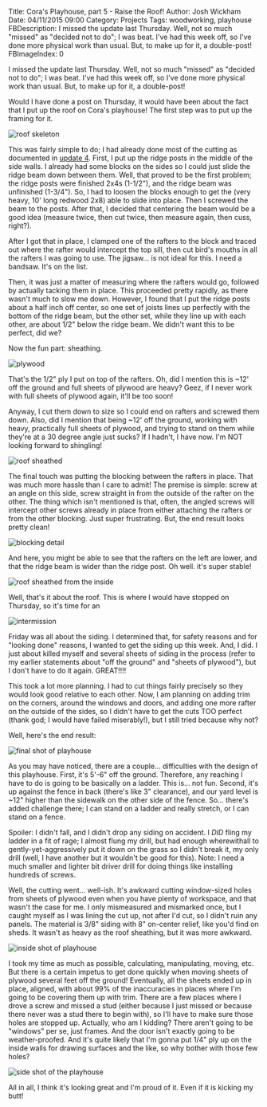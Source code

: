 Title: Cora's Playhouse, part 5 - Raise the Roof!
Author: Josh Wickham
Date: 04/11/2015 09:00
Category: Projects
Tags: woodworking, playhouse
FBDescription: I missed the update last Thursday. Well, not so much "missed" as "decided not to do"; I was beat. I've had this week off, so I've done more physical work than usual. But, to make up for it, a double-post!
FBImageIndex: 0

I missed the update last Thursday. Well, not so much "missed" as "decided not to do"; I was beat. I've had this week
off, so I've done more physical work than usual. But, to make up for it, a double-post!

Would I have done a post on Thursday, it would have been about the fact that I put up the roof on Cora's playhouse! The
first step was to put up the framing for it.

![roof skeleton][skeleton]

This was fairly simple to do; I had already done most of the cutting as documented in [update 4][4_link]. First, I put
up the ridge posts in the middle of the side walls. I already had some blocks on the sides so I could just slide the
ridge beam down between them. Well, that proved to be the first problem; the ridge posts were finished 2x4s (1-1/2"),
and the ridge beam was unfinished (1-3/4"). So, I had to loosen the blocks enough to get the (very heavy, 10' long
redwood 2x8) able to slide into place. Then I screwed the beam to the posts. After that, I decided that centering the
beam would be a good idea (measure twice, then cut twice, then measure again, then cuss, right?).

After I got that in place, I clamped one of the rafters to the block and traced out where the rafter would intercept the
top sill, then cut bird's mouths in all the rafters I was going to use. The jigsaw... is not ideal for this. I need a
bandsaw. It's on the list.

Then, it was just a matter of measuring where the rafters would go, followed by actually tacking them in place. This 
proceeded pretty rapidly, as there wasn't much to slow me down. However, I found that I put the ridge posts about a half
inch off center, so one set of joists lines up perfectly with the bottom of the ridge beam, but the other set, while they
line up with each other, are about 1/2" below the ridge beam. We didn't want this to be perfect, did we?

Now the fun part: sheathing.

![plywood][plywood]

That's the 1/2" ply I put on top of the rafters. Oh, did I mention this is ~12' off the ground and full sheets of plywood
are heavy? Geez, if I never work with full sheets of plywood again, it'll be too soon!

Anyway, I cut them down to size so I could end on rafters and screwed them down. Also, did I mention that being ~12' off
the ground, working with heavy, practically full sheets of plywood, and trying to stand on them while they're at a 30
degree angle just sucks? If I hadn't, I have now. I'm NOT looking forward to shingling!

![roof sheathed][sheathed_1]

The final touch was putting the blocking between the rafters in place. That was much more hassle than I care to admit!
The premise is simple: screw at an angle on this side, screw straight in from the outside of the rafter on the other.
The thing which isn't mentioned is that, often, the angled screws will intercept other screws already in place from either
attaching the rafters or from the other blocking. Just super frustrating. But, the end result looks pretty clean!

![blocking detail][blocking]

And here, you might be able to see that the rafters on the left are lower, and that the ridge beam is wider than the
ridge post. Oh well. it's super stable!

![roof sheathed from the inside][sheathed_2]

Well, that's it about the roof. This is where I would have stopped on Thursday, so it's time for an 

![intermission][intermission]

Friday was all about the siding. I determined that, for safety reasons and for "looking done" reasons, I wanted to get
the siding up this week. And, I did. I just about killed myself and several sheets of siding in the process (refer to my
earlier statements about "off the ground" and "sheets of plywood"), but I don't have to do it again. GREAT!!!!

This took a lot more planning. I had to cut things fairly precisely so they would look good relative to each other. Now,
I am planning on adding trim on the corners, around the windows and doors, and adding one more rafter on the outside of
the sides, so I didn't have to get the cuts TOO perfect (thank god; I would have failed miserably!), but I still tried
because why not?

Well, here's the end result:

![final shot of playhouse][siding_1]

As you may have noticed, there are a couple... difficulties with the design of this playhouse. First, it's 5'-6" off the
ground. Therefore, any reaching I have to do is going to be basically on a ladder. This is... not fun. Second, it's up
against the fence in back (there's like 3" clearance), and our yard level is ~12" higher than the sidewalk on the other
side of the fence. So... there's added challenge there; I can stand on a ladder and really stretch, or I can stand on a
fence.

Spoiler: I didn't fall, and I didn't drop any siding on accident. I *DID* fling my ladder in a fit of rage; I almost
flung my drill, but had enough wherewithall to gently-yet-aggressively put it down on the grass so I didn't break it, my
only drill (well, I have another but it wouldn't be good for this). Note: I need a much smaller and lighter bit driver
drill for doing things like installing hundreds of screws.

Well, the cutting went... well-ish. It's awkward cutting window-sized holes from sheets of plywood even when you have plenty of
workspace, and that wasn't the case for me. I only mismeasured and mismarked once, but I caught myself as I was lining
the cut up, not after I'd cut, so I didn't ruin any panels. The material is 3/8" siding with 8" on-center relief, like
you'd find on sheds. It wasn't as heavy as the roof sheathing, but it was more awkward.

![inside shot of playhouse][siding_inside]

I took my time as much as possible, calculating, manipulating, moving, etc. But there is a certain impetus to get done
quickly when moving sheets of plywood several feet off the ground! Eventually, all the sheets ended up in place, aligned,
with about 99% of the inaccuracies in places where I'm going to be covering them up with trim. There are a few places
where I drove a screw and missed a stud (either because I just missed or because there never was a stud there to begin
with), so I'll have to make sure those holes are stopped up. Actually, who am I kidding? There aren't going to be
"windows" per se, just frames. And the door isn't exactly going to be weather-proofed. And it's quite likely that I'm
gonna put 1/4" ply up on the inside walls for drawing surfaces and the like, so why bother with those few holes?

![side shot of the playhouse][siding_2]

All in all, I think it's looking great and I'm proud of it. Even if it is kicking my butt!

[skeleton]: {filename}/images/playhouse_4_2.jpg
[4_link]: {filename}/playhouse-part-4.md
[plywood]: {filename}/images/playhouse_4_1.jpg
[sheathed_1]: {filename}/images/playhouse_4_3.jpg
[sheathed_2]: {filename}/images/playhouse_4_5.jpg
[intermission]: {filename}/images/intermission.gif
[blocking]: {filename}/images/playhouse_4_4.jpg
[siding_1]: {filename}/images/playhouse_4_6.jpg
[siding_inside]: {filename}/images/playhouse_4_7.jpg
[siding_2]: {filename}/images/playhouse_4_8.jpg